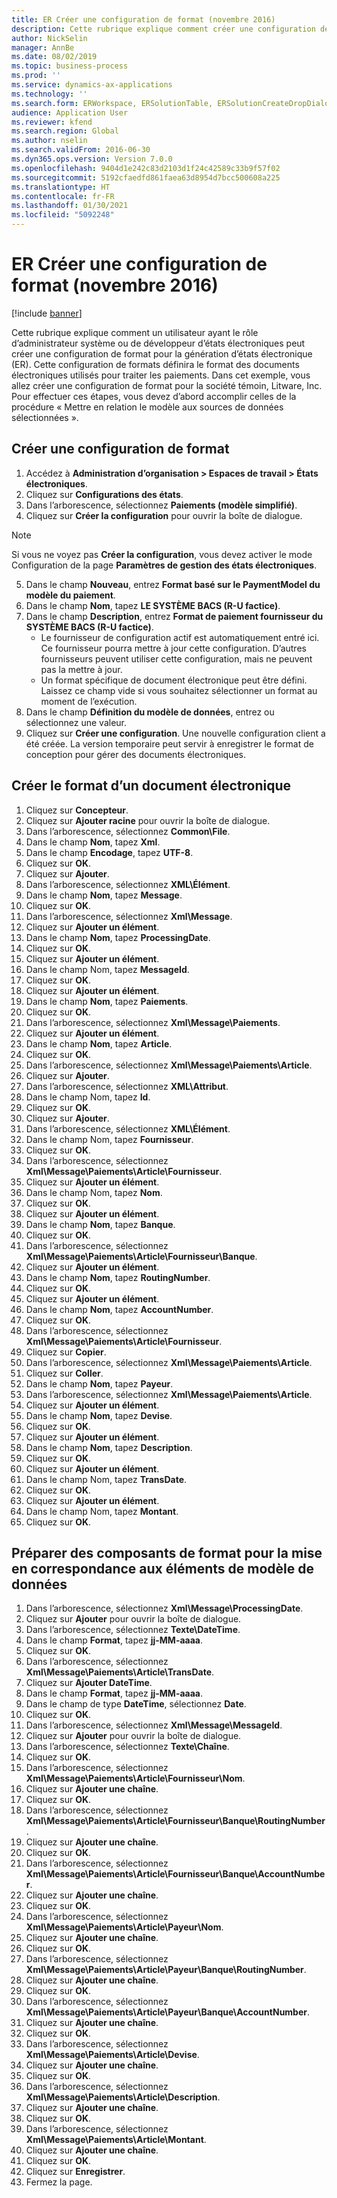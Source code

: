 ```yaml
---
title: ER Créer une configuration de format (novembre 2016)
description: Cette rubrique explique comment créer une configuration de format pour la gestion des états électroniques
author: NickSelin
manager: AnnBe
ms.date: 08/02/2019
ms.topic: business-process
ms.prod: ''
ms.service: dynamics-ax-applications
ms.technology: ''
ms.search.form: ERWorkspace, ERSolutionTable, ERSolutionCreateDropDialog, EROperationDesigner, ERComponentTypeDropDialog
audience: Application User
ms.reviewer: kfend
ms.search.region: Global
ms.author: nselin
ms.search.validFrom: 2016-06-30
ms.dyn365.ops.version: Version 7.0.0
ms.openlocfilehash: 9404d1e242c83d2103d1f24c42589c33b9f57f02
ms.sourcegitcommit: 5192cfaedfd861faea63d8954d7bcc500608a225
ms.translationtype: HT
ms.contentlocale: fr-FR
ms.lasthandoff: 01/30/2021
ms.locfileid: "5092248"
---
```

# <a name="er-create-a-format-configuration-november-2016"></a>ER Créer une configuration de format (novembre 2016)

[!include [banner](../../includes/banner.md)]

Cette rubrique explique comment un utilisateur ayant le rôle d’administrateur système ou de développeur d’états électroniques peut créer une configuration de format pour la génération d’états électronique (ER). Cette configuration de formats définira le format des documents électroniques utilisés pour traiter les paiements. Dans cet exemple, vous allez créer une configuration de format pour la société témoin, Litware, Inc. Pour effectuer ces étapes, vous devez d’abord accomplir celles de la procédure « Mettre en relation le modèle aux sources de données sélectionnées ».


## <a name="create-a-new-format-configuration"></a>Créer une configuration de format
1. Accédez à **Administration d’organisation > Espaces de travail > États électroniques**.
2. Cliquez sur **Configurations des états**.
3. Dans l’arborescence, sélectionnez **Paiements (modèle simplifié)**.
4. Cliquez sur **Créer la configuration** pour ouvrir la boîte de dialogue.

 > [!NOTE]
 > Si vous ne voyez pas **Créer la configuration**, vous devez activer le mode Configuration de la page **Paramètres de gestion des états électroniques**. 
 
5. Dans le champ **Nouveau**, entrez **Format basé sur le PaymentModel du modèle du paiement**.
6. Dans le champ **Nom**, tapez **LE SYSTÈME BACS (R-U factice)**.
7. Dans le champ **Description**, entrez **Format de paiement fournisseur du SYSTÈME BACS (R-U factice)**.
    * Le fournisseur de configuration actif est automatiquement entré ici. Ce fournisseur pourra mettre à jour cette configuration. D’autres fournisseurs peuvent utiliser cette configuration, mais ne peuvent pas la mettre à jour.  
    * Un format spécifique de document électronique peut être défini. Laissez ce champ vide si vous souhaitez sélectionner un format au moment de l’exécution.  
8. Dans le champ **Définition du modèle de données**, entrez ou sélectionnez une valeur.
9. Cliquez sur **Créer une configuration**. Une nouvelle configuration client a été créée. La version temporaire peut servir à enregistrer le format de conception pour gérer des documents électroniques.  

## <a name="design-the-format-of-an-electronic-document"></a>Créer le format d’un document électronique
1. Cliquez sur **Concepteur**.
2. Cliquez sur **Ajouter racine** pour ouvrir la boîte de dialogue.
3. Dans l’arborescence, sélectionnez **Common\File**.
4. Dans le champ **Nom**, tapez **Xml**.
5. Dans le champ **Encodage**, tapez **UTF-8**.
6. Cliquez sur **OK**.
7. Cliquez sur **Ajouter**.
8. Dans l’arborescence, sélectionnez **XML\Élément**.
9. Dans le champ **Nom**, tapez **Message**.
10. Cliquez sur **OK**.
11. Dans l’arborescence, sélectionnez **Xml\Message**.
12. Cliquez sur **Ajouter un élément**.
13. Dans le champ **Nom**, tapez **ProcessingDate**.
14. Cliquez sur **OK**.
15. Cliquez sur **Ajouter un élément**.
16. Dans le champ Nom, tapez **MessageId**.
17. Cliquez sur **OK**.
18. Cliquez sur **Ajouter un élément**.
19. Dans le champ **Nom**, tapez **Paiements**.
20. Cliquez sur **OK**.
21. Dans l’arborescence, sélectionnez **Xml\Message\Paiements**.
22. Cliquez sur **Ajouter un élément**.
23. Dans le champ **Nom**, tapez **Article**.
24. Cliquez sur **OK**.
25. Dans l’arborescence, sélectionnez **Xml\Message\Paiements\Article**.
26. Cliquez sur **Ajouter**.
27. Dans l’arborescence, sélectionnez **XML\Attribut**.
28. Dans le champ Nom, tapez **Id**.
29. Cliquez sur **OK**.
30. Cliquez sur **Ajouter**.
31. Dans l’arborescence, sélectionnez **XML\Élément**.
32. Dans le champ Nom, tapez **Fournisseur**.
33. Cliquez sur **OK**.
34. Dans l’arborescence, sélectionnez **Xml\Message\Paiements\Article\Fournisseur**.
35. Cliquez sur **Ajouter un élément**.
36. Dans le champ Nom, tapez **Nom**.
37. Cliquez sur **OK**.
38. Cliquez sur **Ajouter un élément**.
39. Dans le champ **Nom**, tapez **Banque**.
40. Cliquez sur **OK**.
41. Dans l’arborescence, sélectionnez **Xml\Message\Paiements\Article\Fournisseur\Banque**.
42. Cliquez sur **Ajouter un élément**.
43. Dans le champ **Nom**, tapez **RoutingNumber**.
44. Cliquez sur **OK**.
45. Cliquez sur **Ajouter un élément**.
46. Dans le champ **Nom**, tapez **AccountNumber**.
47. Cliquez sur **OK**.
48. Dans l’arborescence, sélectionnez **Xml\Message\Paiements\Article\Fournisseur**.
49. Cliquez sur **Copier**.
50. Dans l’arborescence, sélectionnez **Xml\Message\Paiements\Article**.
51. Cliquez sur **Coller**.
52. Dans le champ **Nom**, tapez **Payeur**.
53. Dans l’arborescence, sélectionnez **Xml\Message\Paiements\Article**.
54. Cliquez sur **Ajouter un élément**.
55. Dans le champ **Nom**, tapez **Devise**.
56. Cliquez sur **OK**.
57. Cliquez sur **Ajouter un élément**.
58. Dans le champ **Nom**, tapez **Description**.
59. Cliquez sur **OK**.
60. Cliquez sur **Ajouter un élément**.
61. Dans le champ Nom, tapez **TransDate**.
62. Cliquez sur **OK**.
63. Cliquez sur **Ajouter un élément**.
64. Dans le champ Nom, tapez **Montant**.
65. Cliquez sur **OK**.

## <a name="prepare-format-components-for-mapping-to-data-model-elements"></a>Préparer des composants de format pour la mise en correspondance aux éléments de modèle de données
1. Dans l’arborescence, sélectionnez **Xml\Message\ProcessingDate**.
2. Cliquez sur **Ajouter** pour ouvrir la boîte de dialogue.
3. Dans l’arborescence, sélectionnez **Texte\DateTime**.
4. Dans le champ **Format**, tapez **jj-MM-aaaa**.
5. Cliquez sur **OK**.
6. Dans l’arborescence, sélectionnez **Xml\Message\Paiements\Article\TransDate**.
7. Cliquez sur **Ajouter DateTime**.
8. Dans le champ **Format**, tapez **jj-MM-aaaa**.
9. Dans le champ de type **DateTime**, sélectionnez **Date**.
10. Cliquez sur **OK**.
11. Dans l’arborescence, sélectionnez **Xml\Message\MessageId**.
12. Cliquez sur **Ajouter** pour ouvrir la boîte de dialogue.
13. Dans l’arborescence, sélectionnez **Texte\Chaîne**.
14. Cliquez sur **OK**.
15. Dans l’arborescence, sélectionnez **Xml\Message\Paiements\Article\Fournisseur\Nom**.
16. Cliquez sur **Ajouter une chaîne**.
17. Cliquez sur **OK**.
18. Dans l’arborescence, sélectionnez **Xml\Message\Paiements\Article\Fournisseur\Banque\RoutingNumber**.
19. Cliquez sur **Ajouter une chaîne**.
20. Cliquez sur **OK**.
21. Dans l’arborescence, sélectionnez **Xml\Message\Paiements\Article\Fournisseur\Banque\AccountNumber**.
22. Cliquez sur **Ajouter une chaîne**.
23. Cliquez sur **OK**.
24. Dans l’arborescence, sélectionnez **Xml\Message\Paiements\Article\Payeur\Nom**.
25. Cliquez sur **Ajouter une chaîne**.
26. Cliquez sur **OK**.
27. Dans l’arborescence, sélectionnez **Xml\Message\Paiements\Article\Payeur\Banque\RoutingNumber**.
28. Cliquez sur **Ajouter une chaîne**.
29. Cliquez sur **OK**.
30. Dans l’arborescence, sélectionnez **Xml\Message\Paiements\Article\Payeur\Banque\AccountNumber**.
31. Cliquez sur **Ajouter une chaîne**.
32. Cliquez sur **OK**.
33. Dans l’arborescence, sélectionnez **Xml\Message\Paiements\Article\Devise**.
34. Cliquez sur **Ajouter une chaîne**.
35. Cliquez sur **OK**.
36. Dans l’arborescence, sélectionnez **Xml\Message\Paiements\Article\Description**.
37. Cliquez sur **Ajouter une chaîne**.
38. Cliquez sur **OK**.
39. Dans l’arborescence, sélectionnez **Xml\Message\Paiements\Article\Montant**.
40. Cliquez sur **Ajouter une chaîne**.
41. Cliquez sur **OK**.
42. Cliquez sur **Enregistrer**.
43. Fermez la page.


